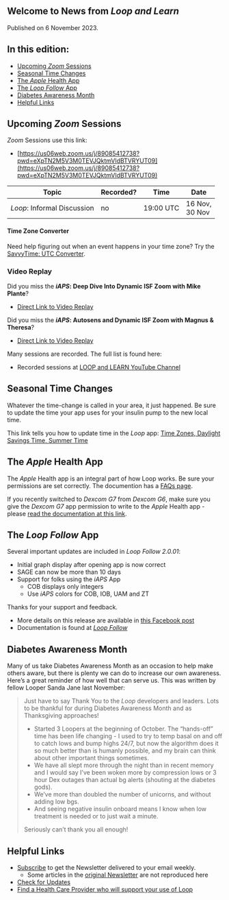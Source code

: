 ## Welcome to News from&nbsp;_<span translate="no">Loop and Learn</span>_

Published on 6 November 2023.

## In this edition:

* [Upcoming *Zoom* Sessions](#upcoming-zoom-sessions)
* [Seasonal Time Changes](#seasonal-time-changes)
* [The *Apple* Health App](#the-apple-health-app)
* [The *Loop Follow* App](#the-loop-follow-app)
* [Diabetes Awareness Month](#diabetes-awareness-month)
* [Helpful Links](#helpful-links)

## Upcoming *Zoom* Sessions

*Zoom* Sessions use this link:

* [https://us06web.zoom.us/j/89085412738?pwd=eXpTN2M5V3M0TEVJQktmVldBTVRYUT09](https://us06web.zoom.us/j/89085412738?pwd=eXpTN2M5V3M0TEVJQktmVldBTVRYUT09)

| Topic | Recorded? | Time | Date |
| - | - | - | - |
| _<span translate="no">Loop</span>_: Informal Discussion | no | 19:00 UTC | 16 Nov,<br>30 Nov |

#### Time Zone Converter

Need help figuring out when an event happens in your time zone? Try the [SavvyTime: UTC Converter](https://savvytime.com/converter/utc).

### Video Replay

Did you miss the **_<span translate="no">iAPS</span>_: Deep Dive Into Dynamic ISF Zoom with Mike Plante**?

* [Direct Link to Video Replay](https://www.youtube.com/watch?v=7aJA-leQyPc)

Did you miss the **_<span translate="no">iAPS</span>_: Autosens and Dynamic ISF Zoom with Magnus & Theresa**?

* [Direct Link to Video Replay](https://www.youtube.com/watch?v=0Cv6gYMRBF4)

Many sessions are recorded. The full list is found here:

* Recorded sessions at&nbsp;[<span translate="no">LOOP and LEARN</span>&nbsp;YouTube Channel](https://www.youtube.com/c/loopandlearn)

## Seasonal Time Changes

Whatever the time-change is called in your area, it just happened. Be sure to update the time your app uses for your insulin pump to the new local time.

This link tells you how to update time in the *Loop* app: [Time Zones, Daylight Savings Time, Summer Time](https://loopkit.github.io/loopdocs/faqs/time-faqs/#time-zones-daylight-savings-time-summer-time)

## The *Apple* Health App

The *Apple* Health app is an integral part of how Loop works. Be sure your permissions are set correctly. The documention has a [FAQs page](https://loopkit.github.io/loopdocs/faqs/apple-health-faqs/).

If you recently switched to *Dexcom G7* from *Dexcom G6*, make sure you give the *Dexcom G7* app permission to write to the *Apple* Health app - please [read the documentation at this link](https://loopkit.github.io/loopdocs/loop-3/add-cgm/#dexcom-g7).

## The *Loop Follow* App

Several important updates are included in&nbsp;_<span translate="no">Loop Follow 2.0.01</span>_:

* Initial graph display after opening app is now correct
* SAGE can now be more than 10 days
* Support for folks using the *iAPS* App
    * COB displays only integers 
    * Use *iAPS* colors for COB, IOB, UAM and ZT 

Thanks for your support and feedback.

* More details on this release are available in [this Facebook post](https://www.facebook.com/groups/LOOPandLEARN/posts/3550188561904289/)
* Documentation is found at [_<span translate="no">Loop Follow</span>_](https://www.loopandlearn.org/loop-follow/)

## Diabetes Awareness Month

Many of us take Diabetes Awareness Month as an occasion to help make others aware, but there is plenty we can do to increase our own awareness. Here’s a great reminder of how well that can serve us. This was written by fellow Looper Sanda Jane last November:

> Just have to say Thank You to the&nbsp;_<span translate="no">Loop</span>_&nbsp;developers and leaders. Lots to be thankful for during Diabetes Awareness Month and as Thanksgiving approaches! 
> 
> * Started 3 Loopers at the beginning of October. The “hands-off” time has been life changing - I used to try to temp basal on and off to catch lows and bump highs 24/7, but now the algorithm does it so much better than is humanly possible, and my brain can think about other important things sometimes.
> * We have all slept more through the night than in recent memory and I would say I’ve been woken more by compression lows or 3 hour Dex outages than actual bg alerts (shouting at the diabetes gods).
> * We’ve more than doubled the number of unicorns, and without adding low bgs.
> * And seeing negative insulin onboard means I know when low treatment is needed or to just wait a minute.
> 
> Seriously can’t thank you all enough! 

## Helpful Links

* [Subscribe](https://www.loopandlearn.org/newsletter-signup/) to get the Newsletter delivered to your email weekly.
    * Some articles in the [original Newsletter](https://www.loopandlearn.org/2022/10/19/loop-and-learn-newsletter/) are not reproduced here
* [Check for Updates](https://www.loopandlearn.org/version-updates/)
* [Find a Health Care Provider who will support your use of&nbsp;<span translate="no">Loop</span>](https://www.loopandlearn.org/hcp-recommendations/)

